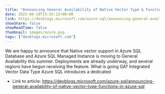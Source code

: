 ```yaml
---
title: "Announcing General Availability of Native Vector Type & Functions in Azure SQL"
date: 2025-06-19T15:55:22+00:00
link: https://devblogs.microsoft.com/azure-sql/announcing-general-availability-of-native-vector-type-functions-in-azure-sql
showShare: false
showReadTime: false
thumbnail: images/azure.png
tags: ["devblogs.microsoft.com"]
---
```

We are happy to announce that Native vector support in Azure SQL Database and Azure SQL Managed Instance is moving to General Availability this summer. Deployments are already underway, and several regions have begun receiving the feature. What is going GA? Integrated Vector Data Type Azure SQL introduces a dedicated

- Link to article: https://devblogs.microsoft.com/azure-sql/announcing-general-availability-of-native-vector-type-functions-in-azure-sql
